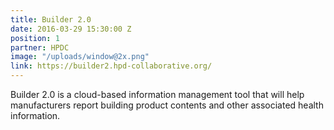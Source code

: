 ```yaml
---
title: Builder 2.0
date: 2016-03-29 15:30:00 Z
position: 1
partner: HPDC
image: "/uploads/window@2x.png"
link: https://builder2.hpd-collaborative.org/
---
```


Builder 2.0 is a cloud-based information management tool that will help manufacturers report building product contents and other associated health information.
